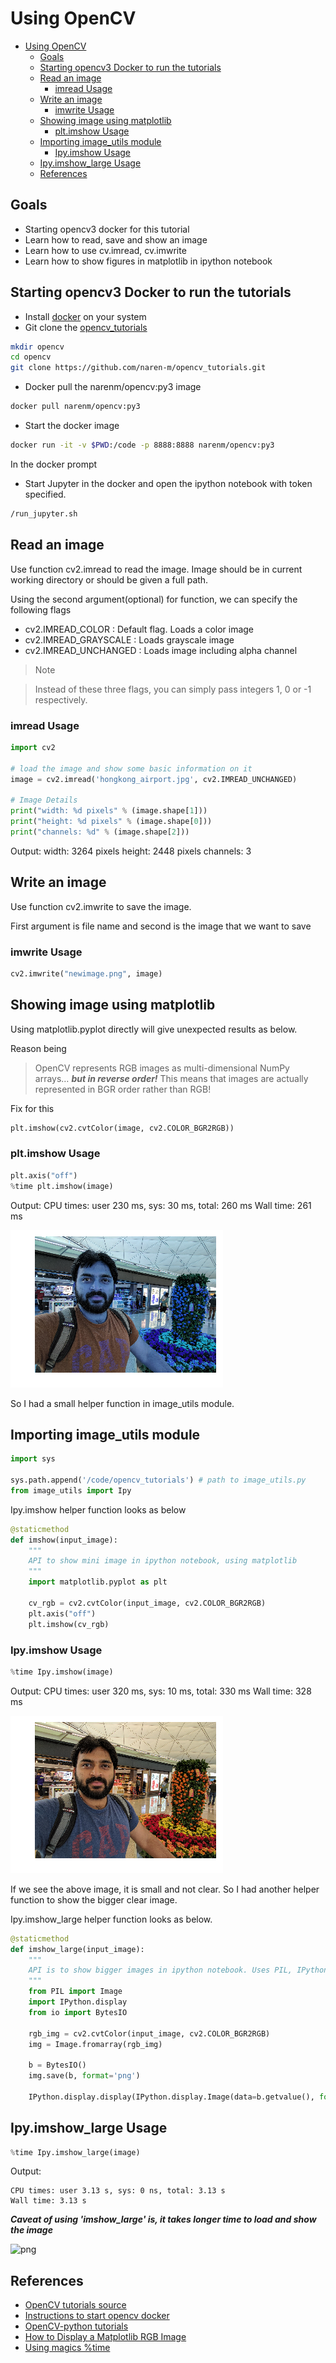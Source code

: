 # Using OpenCV

<!-- TOC -->

- [Using OpenCV](#using-opencv)
    - [Goals](#goals)
    - [Starting opencv3 Docker to run the tutorials](#starting-opencv3-docker-to-run-the-tutorials)
    - [Read an image](#read-an-image)
        - [imread Usage](#imread-usage)
    - [Write an image](#write-an-image)
        - [imwrite Usage](#imwrite-usage)
    - [Showing image using matplotlib](#showing-image-using-matplotlib)
        - [plt.imshow Usage](#pltimshow-usage)
    - [Importing image_utils module](#importing-image_utils-module)
        - [Ipy.imshow Usage](#ipyimshow-usage)
    - [Ipy.imshow_large Usage](#ipyimshow_large-usage)
    - [References](#references)

<!-- /TOC -->

## Goals

- Starting opencv3 docker for this tutorial
- Learn how to read, save and show an image
- Learn how to use cv.imread, cv.imwrite
- Learn how to show figures in matplotlib in ipython notebook

## Starting opencv3 Docker to run the tutorials

- Install [docker](https://docs.docker.com/engine/getstarted/step_one/#step-1-get-docker) on your system
- Git clone the [opencv_tutorials](https://github.com/naren-m/opencv_tutorials)

```bash
mkdir opencv
cd opencv
git clone https://github.com/naren-m/opencv_tutorials.git
```

- Docker pull the narenm/opencv:py3 image

```bash
docker pull narenm/opencv:py3
```

- Start the docker image

```bash
docker run -it -v $PWD:/code -p 8888:8888 narenm/opencv:py3
```

In the docker prompt

- Start Jupyter in the docker and open the ipython notebook with token specified.

```bash
/run_jupyter.sh
```

## Read an image

Use function cv2.imread to read the image. Image should be in current working directory or should be given a full path.

Using the second argument(optional) for function, we can specify the following flags

- cv2.IMREAD_COLOR      : Default flag. Loads a color image
- cv2.IMREAD_GRAYSCALE  : Loads grayscale image
- cv2.IMREAD_UNCHANGED  : Loads image including alpha channel

> Note

> Instead of these three flags, you can simply pass integers 1, 0 or -1 respectively.

### imread Usage

```python
import cv2

# load the image and show some basic information on it
image = cv2.imread('hongkong_airport.jpg', cv2.IMREAD_UNCHANGED)

# Image Details
print("width: %d pixels" % (image.shape[1]))
print("height: %d pixels" % (image.shape[0]))
print("channels: %d" % (image.shape[2]))
```

Output:
    width: 3264 pixels
    height: 2448 pixels
    channels: 3


## Write an image

Use function cv2.imwrite to save the image.

First argument is file name and second is the image that we want to save

### imwrite Usage

```python
cv2.imwrite("newimage.png", image)
```


## Showing image using matplotlib

Using matplotlib.pyplot directly will give unexpected results as below.

Reason being
> OpenCV represents RGB images as multi-dimensional NumPy arrays… ___but in reverse order!___
> This means that images are actually represented in BGR order rather than RGB!

Fix for this

```python
plt.imshow(cv2.cvtColor(image, cv2.COLOR_BGR2RGB))
```

### plt.imshow Usage

```python
plt.axis("off")
%time plt.imshow(image)
```

Output:
    CPU times: user 230 ms, sys: 30 ms, total: 260 ms
    Wall time: 261 ms

![png](../img/opencv_tutorials/basics/read_write_images/output_6_2.png)

So I had a small helper function in image_utils module.

## Importing image_utils module

```python
import sys

sys.path.append('/code/opencv_tutorials') # path to image_utils.py
from image_utils import Ipy
```

Ipy.imshow helper function looks as below

```python
@staticmethod
def imshow(input_image):
    """
    API to show mini image in ipython notebook, using matplotlib
    """
    import matplotlib.pyplot as plt

    cv_rgb = cv2.cvtColor(input_image, cv2.COLOR_BGR2RGB)
    plt.axis("off")
    plt.imshow(cv_rgb)
```

### Ipy.imshow Usage

```python
%time Ipy.imshow(image)
```

Output:
    CPU times: user 320 ms, sys: 10 ms, total: 330 ms
    Wall time: 328 ms

![png](../img/opencv_tutorials/basics/read_write_images/output_8_1.png)


If we see the above image, it is small and not clear. So I had another helper function to show the bigger clear image.

Ipy.imshow_large helper function looks as below.

```python
@staticmethod
def imshow_large(input_image):
    """
    API is to show bigger images in ipython notebook. Uses PIL, IPython.display and BytesIO
    """
    from PIL import Image
    import IPython.display
    from io import BytesIO

    rgb_img = cv2.cvtColor(input_image, cv2.COLOR_BGR2RGB)
    img = Image.fromarray(rgb_img)

    b = BytesIO()
    img.save(b, format='png')

    IPython.display.display(IPython.display.Image(data=b.getvalue(), format='png', embed=True))
```

## Ipy.imshow_large Usage

```python
%time Ipy.imshow_large(image)
```

Output:

    CPU times: user 3.13 s, sys: 0 ns, total: 3.13 s
    Wall time: 3.13 s

___Caveat of using  'imshow\_large' is, it takes longer time to load and show the image___


![png](../img/opencv_tutorials/basics/read_write_images/output_10_0.png)

## References

- [OpenCV tutorials source](https://github.com/naren-m/opencv_tutorials)
- [Instructions to start opencv docker](https://github.com/naren-m/opencv_tutorials/blob/master/README.md)
- [OpenCV-python tutorials](http://docs.opencv.org/3.2.0/dc/d2e/tutorial_py_image_display.html)
- [How to Display a Matplotlib RGB Image](http://www.pyimagesearch.com/2014/11/03/display-matplotlib-rgb-image/)
- [Using magics %time](https://ipython.org/ipython-doc/3/interactive/magics.html)
